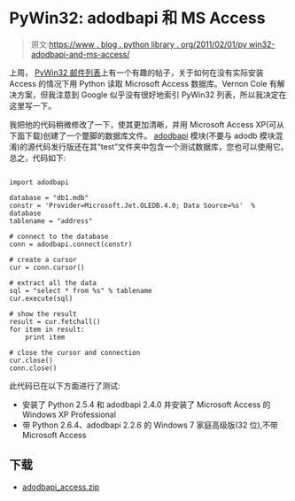 # PyWin32: adodbapi 和 MS Access

> 原文:[https://www . blog . python library . org/2011/02/01/py win32-adodbapi-and-ms-access/](https://www.blog.pythonlibrary.org/2011/02/01/pywin32-adodbapi-and-ms-access/)

上周， [PyWin32 邮件列表](http://mail.python.org/pipermail/python-win32/2011-January/011086.html)上有一个有趣的帖子，关于如何在没有实际安装 Access 的情况下用 Python 读取 Microsoft Access 数据库。Vernon Cole 有解决方案，但我注意到 Google 似乎没有很好地索引 PyWin32 列表，所以我决定在这里写一下。

我把他的代码稍微修改了一下，使其更加清晰，并用 Microsoft Access XP(可从下面下载)创建了一个蹩脚的数据库文件。 [adodbapi](http://adodbapi.sourceforge.net/) 模块(不要与 adodb 模块混淆)的源代码发行版还在其“test”文件夹中包含一个测试数据库，您也可以使用它。总之，代码如下:

```

import adodbapi

database = "db1.mdb"
constr = 'Provider=Microsoft.Jet.OLEDB.4.0; Data Source=%s'  % database
tablename = "address"

# connect to the database
conn = adodbapi.connect(constr)

# create a cursor
cur = conn.cursor()

# extract all the data
sql = "select * from %s" % tablename
cur.execute(sql)

# show the result
result = cur.fetchall()
for item in result:
    print item

# close the cursor and connection
cur.close()
conn.close()

```

此代码已在以下方面进行了测试:

*   安装了 Python 2.5.4 和 adodbapi 2.4.0 并安装了 Microsoft Access 的 Windows XP Professional
*   带 Python 2.6.4、adodbapi 2.2.6 的 Windows 7 家庭高级版(32 位),不带 Microsoft Access

## 下载

*   [adodbapi_access.zip](https://www.blog.pythonlibrary.org/wp-content/uploads/2011/02/adodbapi_access.zip)